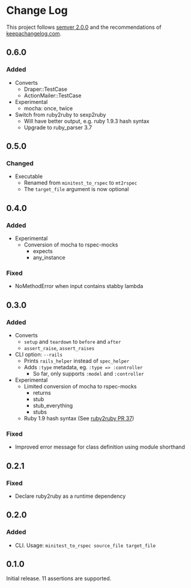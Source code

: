 Change Log
==========

This project follows [semver 2.0.0][1] and the recommendations
of [keepachangelog.com][2].

0.6.0
-----

### Added
- Converts
  - Draper::TestCase
  - ActionMailer::TestCase
- Experimental
  - mocha: once, twice
- Switch from ruby2ruby to sexp2ruby
  - Will have better output, e.g. ruby 1.9.3 hash syntax
  - Upgrade to ruby_parser 3.7

0.5.0
-----

### Changed
- Executable
  - Renamed from `minitest_to_rspec` to `mt2rspec`
  - The `target_file` argument is now optional

0.4.0
-----

### Added
- Experimental
  - Conversion of mocha to rspec-mocks
    - expects
    - any_instance

### Fixed
- NoMethodError when input contains stabby lambda

0.3.0
-----

### Added
- Converts
  - `setup` and `teardown` to `before` and `after`
  - `assert_raise`, `assert_raises`
- CLI option: `--rails`
  - Prints `rails_helper` instead of `spec_helper`
  - Adds `:type` metadata, eg. `:type => :controller`
    - So far, only supports `:model` and `:controller`
- Experimental
  - Limited conversion of mocha to rspec-mocks
    - returns
    - stub
    - stub_everything
    - stubs
  - Ruby 1.9 hash syntax (See [ruby2ruby PR 37][3])

### Fixed
- Improved error message for class definition using module shorthand

0.2.1
-----

### Fixed
- Declare ruby2ruby as a runtime dependency

0.2.0
-----

### Added
- CLI.  Usage: `minitest_to_rspec source_file target_file`

0.1.0
-----

Initial release.  11 assertions are supported.

[1]: http://semver.org/spec/v2.0.0.html
[2]: http://keepachangelog.com/
[3]: https://github.com/seattlerb/ruby2ruby/pull/37
